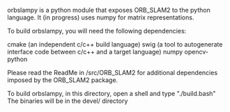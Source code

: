 orbslampy is a python module that exposes ORB_SLAM2 to the python language. It (in progress) uses numpy for matrix representations.

To build orbslampy, you will need the following dependencies:

cmake (an independent c/c++ build language)
swig (a tool to autogenerate interface code between c/c++ and a target language)
numpy
opencv-python

Please read the ReadMe in /src/ORB_SLAM2 for additional dependencies imposed by the ORB_SLAM2 package.

To build orbslampy, in this directory, open a shell and type "./build.bash"
The binaries will be in the devel/ directory

